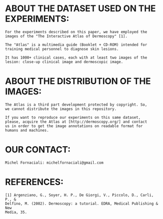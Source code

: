 ABOUT THE DATASET USED ON THE EXPERIMENTS:
==========================================

	For the experiments described on this paper, we have employed the 
	images of the "The Interactive Atlas of Dermoscopy" [1].

	The "Atlas" is a multimedia guide (Booklet + CD-ROM) intended for 
	training medical personnel to diagnose skin lesions. 
	
	It has 1000+ clinical cases, each with at least two images of the 
	lesion: close-up clinical image and dermoscopic image. 
	
ABOUT THE DISTRIBUTION OF THE IMAGES:
=====================================

	The Atlas is a third part development protected by copyright. So, 
	we cannot distribute the images in this repository. 

	If you want to reproduce our experiments on this same dataset, 
	please, acquire the Atlas at [http://dermoscopy.org/] and contact 
	us in order to get the image annotations on readable format for 
	humans and machines.
	
OUR CONTACT:
============

	Michel Fornaciali: michelfornaciali@gmail.com

REFERENCES:	
===========
	
	[1] Argenziano, G., Soyer, H. P., De Giorgi, V., Piccolo, D., Carli, P., & 
	Delfino, M. (2002). Dermoscopy: a tutorial. EDRA, Medical Publishing & New 
	Media, 35.
